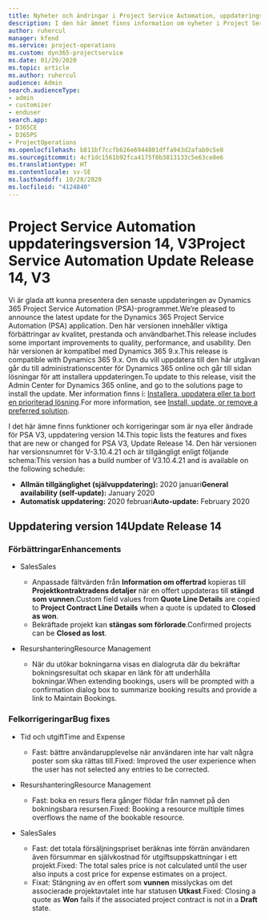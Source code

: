 ```yaml
---
title: Nyheter och ändringar i Project Service Automation, uppdateringsversion 14, version 3
description: I den här ämnet finns information om nyheter i Project Service Automation uppdatering version 14 V3.
author: ruhercul
manager: kfend
ms.service: project-operations
ms.custom: dyn365-projectservice
ms.date: 01/29/2020
ms.topic: article
ms.author: ruhercul
audience: Admin
search.audienceType:
- admin
- customizer
- enduser
search.app:
- D365CE
- D365PS
- ProjectOperations
ms.openlocfilehash: b811bf7ccfb626e6944801dffa943d2afab0c5e8
ms.sourcegitcommit: 4cf1dc1561b92fca4175f0b3813133c5e63ce8e6
ms.translationtype: HT
ms.contentlocale: sv-SE
ms.lasthandoff: 10/28/2020
ms.locfileid: "4124840"
---
```

# <a name="project-service-automation-update-release-14-v3"></a><span data-ttu-id="156e1-103">Project Service Automation uppdateringsversion 14, V3</span><span class="sxs-lookup"><span data-stu-id="156e1-103">Project Service Automation Update Release 14, V3</span></span>
<span data-ttu-id="156e1-104">Vi är glada att kunna presentera den senaste uppdateringen av Dynamics 365 Project Service Automation (PSA)-programmet.</span><span class="sxs-lookup"><span data-stu-id="156e1-104">We’re pleased to announce the latest update for the Dynamics 365 Project Service Automation (PSA) application.</span></span> <span data-ttu-id="156e1-105">Den här versionen innehåller viktiga förbättringar av kvalitet, prestanda och användbarhet.</span><span class="sxs-lookup"><span data-stu-id="156e1-105">This release includes some important improvements to quality, performance, and usability.</span></span> <span data-ttu-id="156e1-106">Den här versionen är kompatibel med Dynamics 365 9.x.</span><span class="sxs-lookup"><span data-stu-id="156e1-106">This release is compatible with Dynamics 365 9.x.</span></span> <span data-ttu-id="156e1-107">Om du vill uppdatera till den här utgåvan går du till administrationscenter för Dynamics 365 online och går till sidan lösningar för att installera uppdateringen.</span><span class="sxs-lookup"><span data-stu-id="156e1-107">To update to this release, visit the Admin Center for Dynamics 365 online, and go to the solutions page to install the update.</span></span> <span data-ttu-id="156e1-108">Mer information finns i: [Installera, uppdatera eller ta bort en prioriterad lösning](https://docs.microsoft.com/power-platform/admin/install-remove-preferred-solution).</span><span class="sxs-lookup"><span data-stu-id="156e1-108">For more information, see [Install, update, or remove a preferred solution](https://docs.microsoft.com/power-platform/admin/install-remove-preferred-solution).</span></span>

<span data-ttu-id="156e1-109">I det här ämne finns funktioner och korrigeringar som är nya eller ändrade för PSA V3, uppdatering version 14.</span><span class="sxs-lookup"><span data-stu-id="156e1-109">This topic lists the features and fixes that are new or changed for PSA V3, Update Release 14.</span></span> <span data-ttu-id="156e1-110">Den här versionen har versionsnumret för V-3.10.4.21 och är tillgängligt enligt följande schema:</span><span class="sxs-lookup"><span data-stu-id="156e1-110">This version has a build number of V3.10.4.21 and is available on the following schedule:</span></span>

- <span data-ttu-id="156e1-111">**Allmän tillgänglighet (självuppdatering):** 2020 januari</span><span class="sxs-lookup"><span data-stu-id="156e1-111">**General availability (self-update):** January 2020</span></span>
- <span data-ttu-id="156e1-112">**Automatisk uppdatering:** 2020 februari</span><span class="sxs-lookup"><span data-stu-id="156e1-112">**Auto-update:** February 2020</span></span>

## <a name="update-release-14"></a><span data-ttu-id="156e1-113">Uppdatering version 14</span><span class="sxs-lookup"><span data-stu-id="156e1-113">Update Release 14</span></span>

### <a name="enhancements"></a><span data-ttu-id="156e1-114">Förbättringar</span><span class="sxs-lookup"><span data-stu-id="156e1-114">Enhancements</span></span>

- <span data-ttu-id="156e1-115">Sales</span><span class="sxs-lookup"><span data-stu-id="156e1-115">Sales</span></span>

     - <span data-ttu-id="156e1-116">Anpassade fältvärden från **Information om offertrad** kopieras till **Projektkontraktradens detaljer** när en offert uppdateras till **stängd som vunnen**.</span><span class="sxs-lookup"><span data-stu-id="156e1-116">Custom field values from **Quote Line Details** are copied to **Project Contract Line Details** when a quote is updated to **Closed as won**.</span></span>
     - <span data-ttu-id="156e1-117">Bekräftade projekt kan **stängas som förlorade**.</span><span class="sxs-lookup"><span data-stu-id="156e1-117">Confirmed projects can be **Closed as lost**.</span></span>

- <span data-ttu-id="156e1-118">Resurshantering</span><span class="sxs-lookup"><span data-stu-id="156e1-118">Resource Management</span></span>

     - <span data-ttu-id="156e1-119">När du utökar bokningarna visas en dialogruta där du bekräftar bokningsresultat och skapar en länk för att underhålla bokningar.</span><span class="sxs-lookup"><span data-stu-id="156e1-119">When extending bookings, users will be prompted with a confirmation dialog box to summarize booking results and provide a link to Maintain Bookings.</span></span>


### <a name="bug-fixes"></a><span data-ttu-id="156e1-120">Felkorrigeringar</span><span class="sxs-lookup"><span data-stu-id="156e1-120">Bug fixes</span></span>

- <span data-ttu-id="156e1-121">Tid och utgift</span><span class="sxs-lookup"><span data-stu-id="156e1-121">Time and Expense</span></span>

     - <span data-ttu-id="156e1-122">Fast: bättre användarupplevelse när användaren inte har valt några poster som ska rättas till.</span><span class="sxs-lookup"><span data-stu-id="156e1-122">Fixed: Improved the user experience when the user has not selected any entries to be corrected.</span></span>

- <span data-ttu-id="156e1-123">Resurshantering</span><span class="sxs-lookup"><span data-stu-id="156e1-123">Resource Management</span></span>

     - <span data-ttu-id="156e1-124">Fast: boka en resurs flera gånger flödar från namnet på den bokningsbara resursen.</span><span class="sxs-lookup"><span data-stu-id="156e1-124">Fixed: Booking a resource multiple times overflows the name of the bookable resource.</span></span>

- <span data-ttu-id="156e1-125">Sales</span><span class="sxs-lookup"><span data-stu-id="156e1-125">Sales</span></span>

     - <span data-ttu-id="156e1-126">Fast: det totala försäljningspriset beräknas inte förrän användaren även försummar en självkostnad för utgiftsuppskattningar i ett projekt.</span><span class="sxs-lookup"><span data-stu-id="156e1-126">Fixed: The total sales price is not calculated until the user also inputs a cost price for expense estimates on a project.</span></span>
     - <span data-ttu-id="156e1-127">Fixat: Stängning av en offert som **vunnen** misslyckas om det associerade projektavtalet inte har statusen **Utkast**.</span><span class="sxs-lookup"><span data-stu-id="156e1-127">Fixed: Closing a quote as **Won** fails if the associated project contract is not in a **Draft** state.</span></span>

